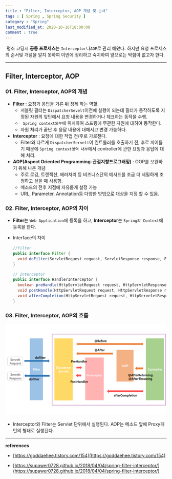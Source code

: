 ```yaml
---
title : "Filter, Interceptor, AOP 개념 및 순서"
tags : [ Spring , Spring Security ]
category : "Spring"
last_modified_at: 2020-10-16T18:00:00
comment : true
---
```


​	평소 코딩시 **공통 프로세스**는 `Interceptor`나`AOP`로 관리 해왔다. 하지만 요청 프로세스의 순서및 개념을 알지 못하여 이번에 정리하고 숙지하여 앞으로는 막힘이 없고자 한다.

---

## Filter, Interceptor, AOP

### 01. Filter, Interceptor, AOP의 개념 

- **Filter** : 요청과 응답을 거른 뒤 정제 하는 역할. 
  - 서블릿 필터는 `DispatcherSevelt`이전에 실행이 되는데 필터가 동작하도록 지정된 자원의 앞단에서 요청 내용을 변경하거나 체크하는 동작을 수행.
  - ` Spring context외부`에 위치하여 스프링에 무관한 자원에 대하여 동작한다.
  - 자원 처리가 끝난 후 응답 내용에 대해서고 변경 가능하다.
- **Interceptor** :  요청에 대한 작업 전/후로 가로챈다.
  - Filter와 다르게 `DispatcherServelt`이 컨트롤러를 호출하기 전, 후로 끼어들기 때문에 `Spring context영역 내부`에서 controller에 관한 요청과 응답에 대해 처리.
- **AOP(**Aspect Oriented Programming-관점지향프로그래밍**)** : OOP를 보완하기 위해 나온 개념
  - 주로 로깅, 트랜잭션, 에러처리 등 비즈니스단의 메서드를 조금 더 세밀하게 조정하고 싶을 때 사용함.
  - 메소드의 전후 지점에 자유롭게 설정 가능
  - URL, Parameter, Annotation등 다양한 방법으로 대상을 지정 할 수 있음.



### 02. Filter, Interceptor, AOP의 차이 

- **Filter**는 `Web Application`에 등록을 하고, **Interceptor**는 `Spring의 Context`에 등록을 한다.

- Interface의 차이

  ```java
  //filter
  public interface Filter {
    void doFilter(ServletRequest request, ServletResponse response, FilterChain chain);
  }
  ```
  ```java  
  // Interceptor
  public interface HandlerInterceptor {
    boolean preHandle(HttpServletRequest request, HttpServletResponse response, Object handler);
    void postHandle(HttpServletRequest request, HttpServletResponse response, Object handler, ModelAndView mav);
    void afterCompletion(HttpServletRequest request, HttpServeletResponse response, Object handler, Exception ex);
  }
  ```

  

### 03. Filter, Interceptor, AOP의 흐름

<img src="\assets\images\posts\Filter,Interceptor,AOP_0001.png" class="image-shadow-card" alt="Filter,Interceptor,AOP_0001" style="zoom:80%;" />

- Interceptor와 Filter는 Servlet 단위에서 실행된다. AOP는 메소드 앞에 Proxy패턴의 형태로 실행된다.



---

**references**

- [https://goddaehee.tistory.com/154](https://goddaehee.tistory.com/154)

- [https://supawer0728.github.io/2018/04/04/spring-filter-interceptor/](https://supawer0728.github.io/2018/04/04/spring-filter-interceptor/)